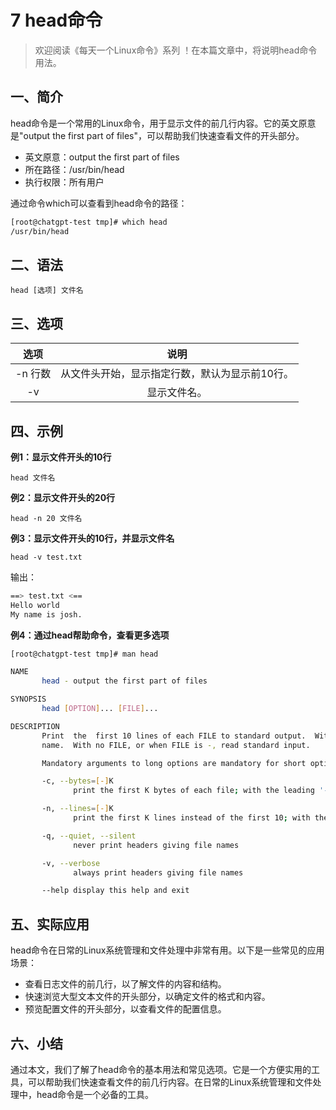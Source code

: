 # 7 head命令



> 欢迎阅读《每天一个Linux命令》系列 ！在本篇文章中，将说明head命令用法。

## 一、简介

head命令是一个常用的Linux命令，用于显示文件的前几行内容。它的英文原意是"output the first part of files"，可以帮助我们快速查看文件的开头部分。

- 英文原意：output the first part of files
- 所在路径：/usr/bin/head
- 执行权限：所有用户

通过命令which可以查看到head命令的路径：

```bash
[root@chatgpt-test tmp]# which head
/usr/bin/head
```



## 二、语法

```shell
head [选项] 文件名
```



## 三、选项

|  选项   |                      说明                      |
| :-----: | :--------------------------------------------: |
| -n 行数 | 从文件头开始，显示指定行数，默认为显示前10行。 |
|   -v    |                  显示文件名。                  |



## 四、示例

**例1：显示文件开头的10行**

```shell
head 文件名
```

**例2：显示文件开头的20行**

```shell
head -n 20 文件名
```

**例3：显示文件开头的10行，并显示文件名**

```shell
head -v test.txt
```

输出：

```bash
==> test.txt <==
Hello world
My name is josh.
```

**例4：通过head帮助命令，查看更多选项**

```bash
[root@chatgpt-test tmp]# man head

NAME
       head - output the first part of files

SYNOPSIS
       head [OPTION]... [FILE]...

DESCRIPTION
       Print  the  first 10 lines of each FILE to standard output.  With more than one FILE, precede each with a header giving the file
       name.  With no FILE, or when FILE is -, read standard input.

       Mandatory arguments to long options are mandatory for short options too.

       -c, --bytes=[-]K
              print the first K bytes of each file; with the leading '-', print all but the last K bytes of each file

       -n, --lines=[-]K
              print the first K lines instead of the first 10; with the leading '-', print all but the last K lines of each file

       -q, --quiet, --silent
              never print headers giving file names

       -v, --verbose
              always print headers giving file names

       --help display this help and exit
```



## 五、实际应用

head命令在日常的Linux系统管理和文件处理中非常有用。以下是一些常见的应用场景：

- 查看日志文件的前几行，以了解文件的内容和结构。
- 快速浏览大型文本文件的开头部分，以确定文件的格式和内容。
- 预览配置文件的开头部分，以查看文件的配置信息。



## 六、小结

通过本文，我们了解了head命令的基本用法和常见选项。它是一个方便实用的工具，可以帮助我们快速查看文件的前几行内容。在日常的Linux系统管理和文件处理中，head命令是一个必备的工具。
